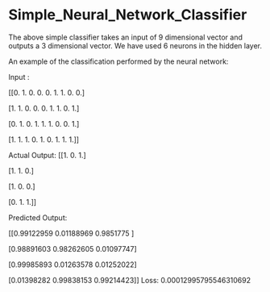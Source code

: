 # Simple_Neural_Network_Classifier
The above simple classifier takes an input of 9 dimensional vector and outputs a 3 dimensional vector. We have used 6 neurons in the hidden layer. 

An example of the classification performed by the neural network:

Input : 

[[0. 1. 0. 0. 0. 1. 1. 0. 0.]

 [1. 1. 0. 0. 0. 1. 1. 0. 1.]
 
 [0. 1. 0. 1. 1. 1. 0. 0. 1.]
 
 [1. 1. 1. 0. 1. 0. 1. 1. 1.]]
 
 
Actual Output: 
[[1. 0. 1.]

 [1. 1. 0.]
 
 [1. 0. 0.]
 
 [0. 1. 1.]]
 
Predicted Output: 

[[0.99122959 0.01188969 0.9851775 ]

 [0.98891603 0.98262605 0.01097747]
 
 [0.99985893 0.01263578 0.01252022]
 
 [0.01398282 0.99838153 0.99214423]]
Loss: 
0.00012995795546310692
